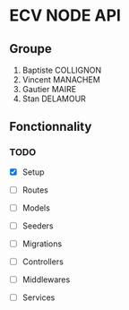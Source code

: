 # ECV NODE API

## Groupe

1. Baptiste COLLIGNON
2. Vincent MANACHEM
3. Gautier MAIRE
4. Stan DELAMOUR

## Fonctionnality

### TODO

* [x] Setup
* [ ] Routes
* [ ] Models
* [ ] Seeders
* [ ] Migrations
* [ ] Controllers
* [ ] Middlewares
* [ ] Services

